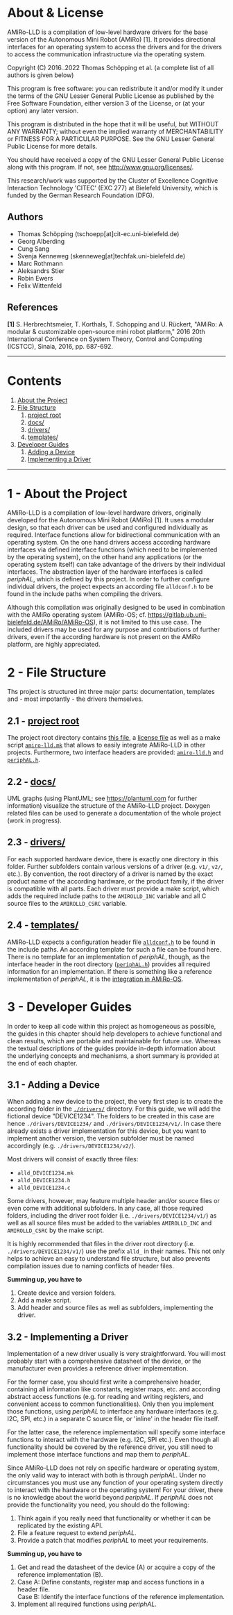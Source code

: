 About & License
===============

AMiRo-LLD is a compilation of low-level hardware drivers for the base version of
the Autonomous Mini Robot (AMiRo) [1]. It provides directional interfaces for an
operating system to access the drivers and for the drivers to access the
communication infrastructure via the operating system.

Copyright (C) 2016..2022 Thomas Schöpping et al. (a complete list of all authors
is given below)

This program is free software: you can redistribute it and/or modify it under
the terms of the GNU Lesser General Public License as published by the Free
Software Foundation, either version 3 of the License, or (at your option) any
later version.

This program is distributed in the hope that it will be useful, but WITHOUT ANY
WARRANTY; without even the implied warranty of MERCHANTABILITY or FITNESS FOR A
PARTICULAR PURPOSE. See the GNU Lesser General Public License for more details.

You should have received a copy of the GNU Lesser General Public License along
with this program. If not, see <http://www.gnu.org/licenses/>.

This research/work was supported by the Cluster of Excellence Cognitive
Interaction Technology 'CITEC' (EXC 277) at Bielefeld University, which is
funded by the German Research Foundation (DFG).

Authors
-------

- Thomas Schöpping (tschoepp[at]cit-ec.uni-bielefeld.de)
- Georg Alberding
- Cung Sang
- Svenja Kenneweg (skenneweg[at]techfak.uni-bielefeld.de)
- Marc Rothmann
- Aleksandrs Stier
- Robin Ewers
- Felix Wittenfeld

References
----------

**[1]** S. Herbrechtsmeier, T. Korthals, T. Schopping and U. Rückert, "AMiRo: A modular & customizable open-source mini robot platform," 2016 20th International Conference on System Theory, Control and Computing (ICSTCC), Sinaia, 2016, pp. 687-692.

--------------------------------------------------------------------------------

Contents
========

1. [About the Project](#1-about-the-project)
2. [File Structure](#2-file-structure)
    1. [project root](#21-project-root)
    2. [docs/](#22-docs)
    3. [drivers/](#23-drivers)
    4. [templates/](#24-templates)
3. [Developer Guides](#3-developer-guides)
    1. [Adding a Device](#31-adding-a-device)
    2. [Implementing a Driver](#32-implementing-a-driver)

--------------------------------------------------------------------------------

1 - About the Project
=====================

AMiRo-LLD is a compilation of low-level hardware drivers, originally developed for the Autonomous Mini Robot (AMiRo) [1].
It uses a modular design, so that each driver can be used and configured individually as required.
Interface functions allow for bidirectional communication with an operating system.
On the one hand drivers access according hardware interfaces via defined interface functions (which need to be implemented by the operating system), on the other hand any applications (or the operating system itself) can take advantage of the drivers by their individual interfaces.
The abstraction layer of the hardware interfaces is called *periphAL*, which is defined by this project.
In order to further configure individual drivers, the project expects an according file `alldconf.h` to be found in the include paths when compiling the drivers.

Although this compilation was originally designed to be used in combination with the AMiRo operating system (AMiRo-OS; cf. <https://gitlab.ub.uni-bielefeld.de/AMiRo/AMiRo-OS>), it is not limited to this use case.
The included drivers may be used for any purpose and contributions of further drivers, even if the according hardware is not present on the AMiRo platform, are highly appreciated.



2 - File Structure
===================

Ths project is structured int three major parts: documentation, templates and - most impotantly - the drivers themselves.

2.1 - [project root](./)
------------------------

The project root directory contains [this file](./README.md), a [license file](./license.html) as well as a make script [`amiro-lld.mk`](./amiro-lld.mk) that allows to easily integrate AMiRo-LLD in other projects.
Furthermore, two interface headers are provided: [`amiro-lld.h`](./amiro-lld.h) and [`periphAL.h`](./periphAL.h).

2.2 - [docs/](./docs/)
----------------------

UML graphs (using PlantUML; see <https://plantuml.com> for further information) visualize the structure of the AMiRo-LLD project.
Doxygen related files can be used to generate a documentation of the whole project (work in progress).

2.3 - [drivers/](./drivers/)
---------------------------

For each supported hardware device, there is exactly one directory in this folder.
Further subfolders contain various versions of a driver (e.g. `v1/`, `v2/`, etc.).
By convention, the root directory of a driver is named by the exact product name of the according hardware, or the product family, if the driver is compatible with all parts.
Each driver must provide a make script, which adds the required include paths to the `AMIROLLD_INC` variable and all C source files to the `AMIROLLD_CSRC` variable.

2.4 - [templates/](./templates/)
--------------------------------

AMiRo-LLD expects a configuration header file [`alldconf.h`](./templates/alldconf.h) to be found in the include paths.
An according template for such a file can be found here.
There is no template for an implementation of *periphAL*, though, as the interface header in the root directory ([`periphAL.h`](./periphAL.h)) provides all required information for an implementation.
If there is something like a reference implementation of *periphAL*, it is the [integration in AMiRo-OS](https://gitlab.ub.uni-bielefeld.de/AMiRo/AMiRo-OS/-/tree/master/periphery-lld).



3 - Developer Guides
====================

In order to keep all code within this project as homogeneous as possible, the guides in this chapter should help developers to achieve functional and clean results, which are portable and maintainable for future use.
Whereas the textual descriptions of the guides provide in-depth information about the underlying concepts and mechanisms, a short summary is provided at the end of each chapter.

3.1 - Adding a Device
---------------------

When adding a new device to the project, the very first step is to create the according folder in the [`./drivers/`](./drivers/) directory.
For this guide, we will add the fictional device "DEVICE1234".
The folders to be created in this case are hence `./drivers/DEVICE1234/` and `./drivers/DEVICE1234/v1/`.
In case there already exists a driver implementation for this device, but you want to implement another version, the version subfolder must be named accordingly (e.g. `./drivers/DEVICE1234/v2/`).

Most drivers will consist of exactly three files:

- `alld_DEVICE1234.mk`
- `alld_DEVICE1234.h`
- `alld_DEVICE1234.c`

Some drivers, however, may feature multiple header and/or source files or even come with additional subfolders.
In any case, all those required folders, including the driver root folder (i.e. `./drivers/DEVICE1234/v1/`) as well as all source files must be added to the variables `AMIROLLD_INC` and `AMIROLLD_CSRC` by the make script.

It is highly recommended that files in the driver root directory (i.e. `./drivers/DEVICE1234/v1/`) use the prefix `alld_` in their names.
This not only helps to achieve an easy to understand file structure, but also prevents compilation issues due to naming conflicts of header files.

**Summing up, you have to**

1. Create device and version folders.
2. Add a make script.
3. Add header and source files as well as subfolders, implementing the driver.

3.2 - Implementing a Driver
---------------------------

Implementation of a new driver usually is very straightforward.
You will most probably start with a comprehensive datasheet of the device, or the manufacturer even provides a reference driver implementation.

For the former case, you should first write a comprehensive header, containing all information like constants, register maps, etc. and according abstract access functions (e.g. for reading and writing registers, and convenient access to common functionalities).
Only then you implement those functions, using *periphAL* to interface any hardware interfaces (e.g. I2C, SPI, etc.) in a separate C source file, or 'inline' in the header file itself.

For the latter case, the reference implementation will specify some interface functions to interact with the hardware (e.g. I2C, SPI etc.).
Even though all functionality should be covered by the reference driver, you still need to implement those interface functions and map them to *periphAL*.

Since AMiRo-LLD does not rely on specific hardware or operating system, the only valid way to interact with both is through *periphAL*.
Under no circumstances you must use any function of your operating system directly to interact with the hardware or the operating system!
For your driver, there is no knowledge about the world beyond *periphAL*.
If *periphAL* does not provide the functionality you need, you should do the following:

1. Think again if you really need that functionality or whether it can be replicated by the existing API.
2. File a feature request to extend *periphAL*.
3. Provide a patch that modifies *periphAL* to meet your requirements.

**Summing up, you have to**

1. Get and read the datasheet of the device (A) or acquire a copy of the reference implementation (B).
2. Case A: Define constants, register map and access functions in a header file.<br/>
   Case B: Identify the interface functions of the reference implementation.
3. Implement all required functions using *periphAL*.

